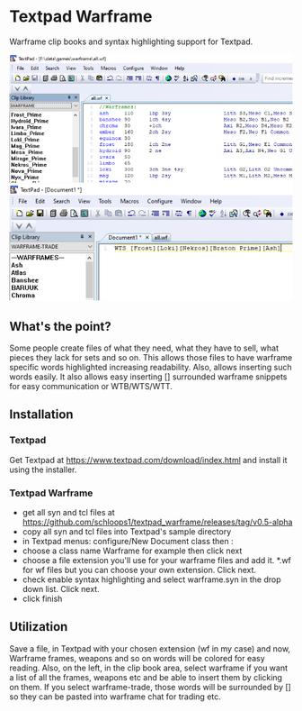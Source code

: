 # Textpad Warframe
Warframe clip books and syntax highlighting support for Textpad.

![alt text](./doc/textpadWarframe.png "basic")
     ![alt text](./doc/textpadWarframeTrade.png "trade")

## What's the point?
Some people create files of what they need, what they have to sell, what pieces they lack for sets and so on.
This allows those files to have warframe specific words highlighted increasing readability. Also, allows inserting such words easily.
It also allows easy inserting [] surrounded warframe snippets for easy communication or WTB/WTS/WTT.

## Installation
### Textpad
Get Textpad at https://www.textpad.com/download/index.html and install it using the installer.
### Textpad Warframe
* get all syn and tcl files at https://github.com/schloops1/textpad_warframe/releases/tag/v0.5-alpha
* copy all syn and tcl files into Textpad's sample directory
* in Textpad menus: configure/New Document class then :
* choose a class name Warframe for example then click next
* choose a file extension you'll use for your warframe files and add it. \*.wf for wf files but you can choose your own extension. Click next.
* check enable syntax highlighting and select warframe.syn in the drop down list. Click next.
* click finish

## Utilization
Save a file, in Textpad with your chosen extension (wf in my case) and now, Warframe frames, weapons and so on words will be colored for easy reading. Also, on the left, in the clip book area, select warframe if you want a list of all the frames, weapons etc and be able to insert them by clicking on them. If you select warframe-trade, those words will be surrounded by [] so they can be pasted into warframe chat for trading etc.
